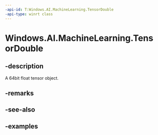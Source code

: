 ```yaml
---
-api-id: T:Windows.AI.MachineLearning.TensorDouble
-api-type: winrt class
---
```


<!-- Class syntax.
public class TensorDouble : ILearningModelFeatureValue, ITensor
-->

# Windows.AI.MachineLearning.TensorDouble

## -description
A 64bit float tensor object.
## -remarks

## -see-also

## -examples
